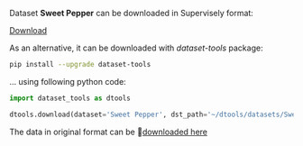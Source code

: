 Dataset **Sweet Pepper** can be downloaded in Supervisely format:

 [Download](https://assets.supervisely.com/supervisely-supervisely-assets-public/teams_storage/1/N/pI/EqrSGHLjMYawkM7xHV7WBVeSm8oCXdJ4ZhIlmDtEhBMrMkOFAQ42kcsMqESt4Tg7RW8m4QYf5r7iJN5XdtiIWy3iY9yVPyFvDi78wVv1CjFpHVYGjkKZeanSTEGy.tar)

As an alternative, it can be downloaded with *dataset-tools* package:
``` bash
pip install --upgrade dataset-tools
```

... using following python code:
``` python
import dataset_tools as dtools

dtools.download(dataset='Sweet Pepper', dst_path='~/dtools/datasets/Sweet Pepper.tar')
```
The data in original format can be 🔗[downloaded here](https://www.kaggle.com/datasets/lemontyc/sweet-pepper/download?datasetVersionNumber=1)